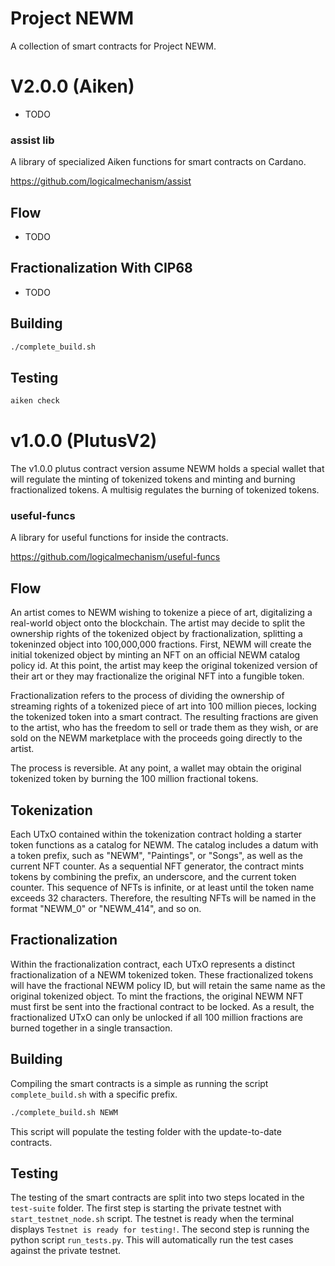 # Project NEWM

A collection of smart contracts for Project NEWM.

# V2.0.0 (Aiken)

- TODO

### assist lib

A library of specialized Aiken functions for smart contracts on Cardano.

https://github.com/logicalmechanism/assist

## Flow

- TODO

## Fractionalization With CIP68

- TODO

## Building

```bash
./complete_build.sh  
```

## Testing

```bash
aiken check
```

# v1.0.0 (PlutusV2)

The v1.0.0 plutus contract version assume NEWM holds a special wallet that will regulate the minting of tokenized tokens and minting and burning fractionalized tokens. A multisig regulates the burning of tokenized tokens.

### useful-funcs

A library for useful functions for inside the contracts.

https://github.com/logicalmechanism/useful-funcs

## Flow

An artist comes to NEWM wishing to tokenize a piece of art, digitalizing a real-world object onto the blockchain. The artist may decide to split the ownership rights of the tokenized object by fractionalization, splitting a tokeninzed object into 100,000,000 fractions. First, NEWM will create the initial tokenized object by minting an NFT on an official NEWM catalog policy id. At this point, the artist may keep the original tokenized version of their art or they may fractionalize the original NFT into a fungible token.

Fractionalization refers to the process of dividing the ownership of streaming rights of a tokenized piece of art into 100 million pieces, locking the tokenized token into a smart contract. The resulting fractions are given to the artist, who has the freedom to sell or trade them as they wish, or are sold on the NEWM marketplace with the proceeds going directly to the artist.

The process is reversible. At any point, a wallet may obtain the original tokenized token by burning the 100 million fractional tokens.

## Tokenization

Each UTxO contained within the tokenization contract holding a starter token functions as a catalog for NEWM. The catalog includes a datum with a token prefix, such as "NEWM", "Paintings", or "Songs", as well as the current NFT counter. As a sequential NFT generator, the contract mints tokens by combining the prefix, an underscore, and the current token counter. This sequence of NFTs is infinite, or at least until the token name exceeds 32 characters. Therefore, the resulting NFTs will be named in the format "NEWM_0" or "NEWM_414", and so on.

## Fractionalization

Within the fractionalization contract, each UTxO represents a distinct fractionalization of a NEWM tokenized token. These fractionalized tokens will have the fractional NEWM policy ID, but will retain the same name as the original tokenized object. To mint the fractions, the original NEWM NFT must first be sent into the fractional contract to be locked. As a result, the fractionalized UTxO can only be unlocked if all 100 million fractions are burned together in a single transaction.

## Building

Compiling the smart contracts is a simple as running the script `complete_build.sh` with a specific prefix.

```bash
./complete_build.sh NEWM
```

This script will populate the testing folder with the update-to-date contracts.

## Testing

The testing of the smart contracts are split into two steps located in the `test-suite` folder. The first step is starting the private testnet with `start_testnet_node.sh` script. The testnet is ready when the terminal displays `Testnet is ready for testing!`. The second step is running the python script `run_tests.py`. This will automatically run the test cases against the private testnet.